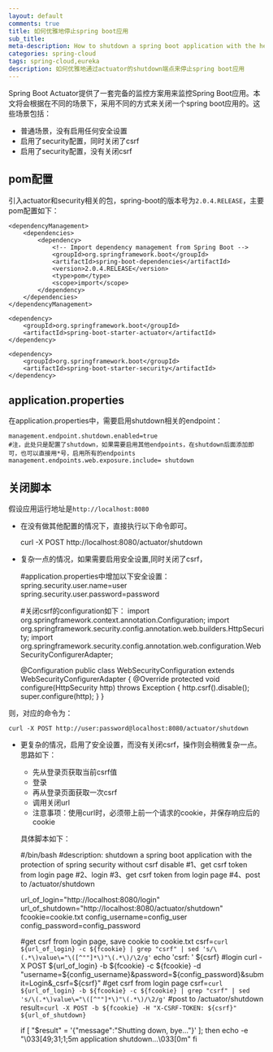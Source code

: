 ```yaml
---
layout: default
comments: true
title: 如何优雅地停止spring boot应用
sub_title: 
meta-description: How to shutdown a spring boot application with the help of /actuator/shutdown。
categories: spring-cloud
tags: spring-cloud,eureka
description: 如何优雅地通过actuator的shutdown端点来停止spring boot应用
---
```


Spring Boot Actuator提供了一套完备的监控方案用来监控Spring Boot应用。本文将会根据在不同的场景下，采用不同的方式来关闭一个spring boot应用的。这些场景包括：

* 普通场景，没有启用任何安全设置
* 启用了security配置，同时关闭了csrf
* 启用了security配置，没有关闭csrf

## pom配置

引入actuator和security相关的包，spring-boot的版本号为`2.0.4.RELEASE`，主要pom配置如下：

    <dependencyManagement>
        <dependencies>
            <dependency>
				<!-- Import dependency management from Spring Boot -->
				<groupId>org.springframework.boot</groupId>
				<artifactId>spring-boot-dependencies</artifactId>
				<version>2.0.4.RELEASE</version>
				<type>pom</type>
				<scope>import</scope>
			</dependency>
        </dependencies>
    </dependencyManagement>

    <dependency>
        <groupId>org.springframework.boot</groupId>
        <artifactId>spring-boot-starter-actuator</artifactId>
    </dependency>

    <dependency>
        <groupId>org.springframework.boot</groupId>
        <artifactId>spring-boot-starter-security</artifactId>
    </dependency>


## application.properties
在application.properties中，需要启用shutdown相关的endpoint：

    
    management.endpoint.shutdown.enabled=true
    #注，此处只是配置了shutdown，如果需要启用其他endpoints，在shutdown后面添加即可，也可以直接用*号，启用所有的endpoints
    management.endpoints.web.exposure.include= shutdown

## 关闭脚本

假设应用运行地址是`http://localhost:8080`

* 在没有做其他配置的情况下，直接执行以下命令即可。

    curl -X POST http://localhost:8080/actuator/shutdown

* 复杂一点的情况，如果需要启用安全设置,同时关闭了csrf，

    #application.properties中增加以下安全设置：
    spring.security.user.name=user
    spring.security.user.password=password

    #关闭csrf的configuration如下：
    import org.springframework.context.annotation.Configuration;
    import org.springframework.security.config.annotation.web.builders.HttpSecurity;
    import org.springframework.security.config.annotation.web.configuration.WebSecurityConfigurerAdapter;

    @Configuration
    public class WebSecurityConfiguration extends WebSecurityConfigurerAdapter {
        @Override
        protected void configure(HttpSecurity http) throws Exception {
            http.csrf().disable();
            super.configure(http);
        }
    }

则，对应的命令为：

    curl -X POST http://user:password@localhost:8080/actuator/shutdown

* 更复杂的情况，启用了安全设置，而没有关闭csrf，操作则会稍微复杂一点。思路如下：
    - 先从登录页获取当前csrf值
    - 登录
    - 再从登录页面获取一次csrf
    - 调用关闭url
    - 注意事项：使用curl时，必须带上前一个请求的cookie，并保存响应后的cookie

    具体脚本如下：

    
    #/bin/bash
    #description: shutdown a spring boot application with the protection of spring security without csrf disable
    #1、get csrf token from login page
    #2、login
    #3、get csrf token from login page
    #4、post to /actuator/shutdown

    url_of_login="http://localhost:8080/login"
    url_of_shutdown="http://localhost:8080/actuator/shutdown"
    fcookie=cookie.txt
    config_username=config_user
    config_password=config_password

    #get csrf from login page, save cookie to cookie.txt
    csrf=`curl ${url_of_login} -c ${fcookie} | grep "csrf" | sed 's/\(.*\)value\="\([^""]*\)"\(.*\)/\2/g'`
    echo 'csrf: ' ${csrf}
    #login
    curl -X POST ${url_of_login} -b ${fcookie} -c ${fcookie} -d "username=${config_username}&password=${config_password}&submit=Login&_csrf=${csrf}"
    #get csrf from login page
    csrf=`curl ${url_of_login} -b ${fcookie} -c ${fcookie} | grep "csrf" | sed 's/\(.*\)value\="\([^""]*\)"\(.*\)/\2/g'`
    #post to /actuator/shutdown
    result=`curl -X POST -b ${fcookie} -H "X-CSRF-TOKEN: ${csrf}" ${url_of_shutdown}`

    if [ "$result" = '{"message":"Shutting down, bye..."}' ]; then
        echo -e "\033[49;31;1;5m application shutdown...\033[0m"
    fi

